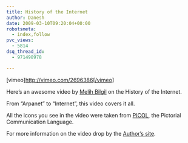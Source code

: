 ```yaml
---
title: History of the Internet
author: Danesh
date: 2009-03-10T09:20:04+00:00
robotsmeta:
  - index,follow
pvc_views:
  - 5814
dsq_thread_id:
  - 971498978

---
```

[vimeo]http://vimeo.com/2696386[/vimeo]

Here&#8217;s an awesome video by [Melih Bilgil][1] on the History of the Internet.

From &#8220;Arpanet&#8221; to &#8220;Internet&#8221;, this video covers it all.

All the icons you see in the video were taken from [PICOL][2], the Pictorial Communication Language.

For more information on the video drop by the [Author&#8217;s site][3].

 [1]: http://www.lonja.de/
 [2]: http://www.picol.org/
 [3]: http://www.lonja.de/motion/mo_history_internet.html
